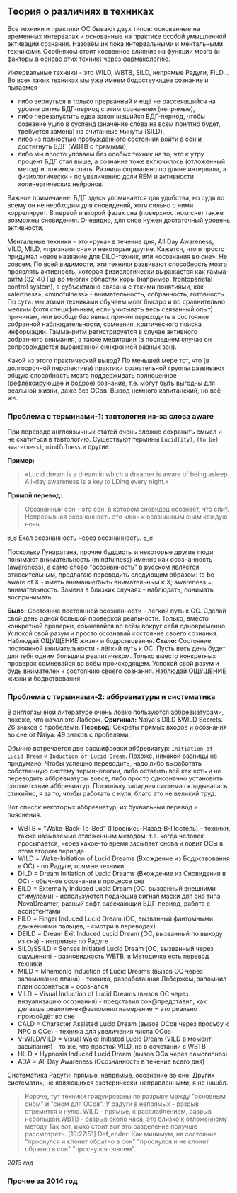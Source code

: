 ## Теория о различиях в техниках

Все техники и практики ОС бывают двух типов: основанные на временных интервалах и основанные на практике особой умышленной активации сознания. Назовём их пока интервальными и ментальными техниками. Особняком стоит косвенное влияние на функции мозга (и факторы в основе этих техник) через фармакологию.

Интервальные техники - это WILD, WBTB, SILD, непрямые Радуги, FILD… Во всех таких техниках мы уже имеем бодрствующее сознание и пытаемся
* либо вернуться в только прерванный и ещё не рассеявшийся на уровне ритма БДГ-период с этим сознанием (непрямые),
* либо перезапустить едва закончившийся БДГ-период, чтобы сознание ушло в суспенд (значение слова не всем понятно будет, требуется замена) на считанные минуты (SILD),
* либо из полностью пробуждённого состояния войти в сон и достигнуть БДГ (WBTB с прямыми),
* либо мы просто уповаем без особых техник на то, что к утру процент БДГ стал выше, а сознание тоже включилось (отложенный метод) и ложимся спать. Разница формально по длине интервала, а физиологически - по увеличению доли REM и активности холинергических нейронов.

Важное примечание: БДГ здесь упоминается для удобства, но судя по всему он не необходим для сновидений, хотя сильно с ними коррелирует. В первой и второй фазах сна (поверхностном сне) также возможны сновидения. Очевидно, для снов нужен достаточный уровень активности.

Ментальные техники - это «рука» в течение дня, All Day Awareness, VILD, MILD, «признаки сна» и некоторые другие. Кажется, что я просто придумал новое название для DILD-техник, или «осознания во сне». Не совсем. По всей видимости, эти техники развивают способность мозга проявлять активность, которая физиологически выражается как гамма-ритм (32-40 Гц) во многих областях коры (например, frontoparietal control system), а субъективно связана с такими понятиями, как «alertness», «mindfulness» - внимательность, собранность, готовность.  По сути: мы этими техниками обучаем мозг быстро и по сравнительно мелким (хотя специфичным, если учитывать весь связанный опыт) причинам, или вообще без явных причин переходить в состояние собранной наблюдательности, сомнения, критического поиска информации. 
Гамма-ритм регистрируется в случае активного собранного внимания, а также медитации (в последнем случае он сопровождается выраженной синхронией разных зон).

Какой из этого практический вывод? По меньшей мере тот, что (в долгосрочной перспективе) практики сознательной группы развивают общую способность мозга поддерживать полноценное (рефлексирующее и бодрое) сознание, т.е. могут быть выгодны для реальной жизни, даже без ОСов. Вывод немного капитанский, но всё же.

### Проблема с терминами-1: тавтология из-за слова aware
При переводе англоязычных статей очень сложно сохранить смысл и не скатиться в тавтологию. Существуют термины `Lucid(ity)`, `(to be) aware(ness)`, `mindfulness` и другие. 

**Пример:**
> «Lucid dream is a dream in which a dreamer is aware of being asleep. All-day awareness is a key to LDing every night.»

**Прямой перевод:**
> Осознанный сон - это сон, в котором сновидец осознаёт, что спит. Непрерывная осознанность это ключ к осознанным снам каждую ночь.

ಠ_ಠ Ехал осознанность через осознанность. ಠ_ಠ 

Поскольку Гунаратана, прочие буддисты и некоторые другие  люди понимают внимательность (mindfulness) именно как осознанность (awareness), а само слово "осознанность" в русском является относительным, предлагаю переводить следующим образом: to be aware of X - иметь внимание/быть внимательным к X; awareness = внимательность. Замена в близких случаях - наблюдать, понимать, воспринимать.


**Было:**
Состояние постоянной осознанности - легкий путь к ОС. Сделай свой день одной большой проверкой реальности. Только, вместо конкретной проверки, сомневайся во всём вокруг себя одновременно. Успокой свой разум и просто осознавай состояние своего сознания. Наблюдай ОЩУЩЕНИЕ жизни и бодрствования. 
**Стало:**
Состояние постоянной внимательности - лёгкий путь к ОС. Пусть весь день будет для тебя одним большим реалитичеком. Только вместо конкретных проверок сомневайся во всём происходящем. Успокой свой разум и будь внимателен к состоянию своего сознания. Наблюдай ОЩУЩЕНИЕ жизни и бодрствования.

### Проблема с терминами-2: аббревиатуры и систематика
В англоязычной литературе очень ловко пользуются аббревиатурами, похоже, что начал это Лаберж. 
**Оригинал:** Naiya's DILD &WILD Secrets. 26 знаков с пробелами.
**Перевод:** Секреты прямых входов и осознания во сне от Naiya. 49 знаков с пробелами.


Обычно встречается две расшифровки аббревиатур: `Initiation of Lucid Dream` и `Induction of Lucid Dream`. Похоже, никакой разницы не придумано. Чтобы успешно переводить, надо либо выработать собственную систему терминологии, либо оставить всё как есть и не переводить аббревиатуры вовсе, либо просто однозначно установить соответствие аббревиатур.
Поскольку западная система складывалась стихийно, я за то, чтобы работать с нуля, благо это не великий труд.


Вот список некоторых аббревиатур, их буквальный перевод и пояснения.

* WBTB = “Wake-Back-To-Bed”  (Проснись-Назад-В-Постель) - техники, также называемые отложенным методом, т.е. когда человек просыпается, через какое-то время засыпает снова и ловит ОСы в этом втором периоде
* WILD = Wake-Initiation of Lucid Dreams (Вхождение из Бодрствования в ОС) - по Радуге, прямые техники
* DILD = Dream Initiation of Lucid Dreams (Вхождение из Сновидения в ОС) - обычное осознание в процессе сна
* EILD = Externally Induced Lucid Dream (ОС, вызванный внешними стимулами) - используются подающие сигнал маски для сна типа NovaDreamer, разный софт, засекающий БДГ-период, работа с ассистентами
* FILD = Finger Induced Lucid Dream (ОС, вызванный фантомными движениями пальцев, - смотри в переводах)
* DEILD = Dream Exit Induced Lucid Dream (ОС, вызванный по выходу из сна) - непрямые по Радуге
* SILD/SSILD = Senses Initiated Lucid Dream (ОС, вызванный через ощущения) - разновидность WBTB, в Методичке есть перевод техники
* MILD = Mnemonic Induction of Lucid Dreams (вызов ОС через запоминание плана) - техника, разработанная Лабержем, запомнил план осознаться = осознался
* VILD = Visual Induction of Lucid Dreams (вызов ОС через визуализацию осознания) - представил сон@представил, как делаешь реалитичек@запомнил намерение = это реально произойдёт во сне
* CALD = Character Assisted Lucid Dream (вызов ОСов через просьбу к NPC в ОСе) - техника для увеличения числа ОСов
* V-WILD/VILD = Visual Wake Initiated Lucid Dream (VILD в момент засыпания) - то же, что простой VILD, но в сочетании с WBTB
* HILD = Hypnosis Induced Lucid Dream (вызов ОСа через самогипноз)
* ADA = All Day Awareness (Осознанность в течение всего дня)


Систематика Радуги: прямые, непрямые, осознание во сне.
Других систематик, не являющихся эзотерически-направленными, я не нашёл.
>Короче, тут техники градуированы по разрыву между "основным сном" и "сном для ОСов". У радуги в непрямых - разрыв стремится к нулю. WILD - прямые, с расслаблением, разрыв небольшой.WBTB - разрыв около часа, это близко к отложенному методу
>Так вот, имхо стоит вот это разделение получше рассмотреть.
[19:27:51] Def_ender: Как минимум, на состояние "проснулся и клонит обратно в сон" "проснулся и не клонит обратно в сон" "проснулся совсем".

*2013 год*

### Прочее за 2014 год
